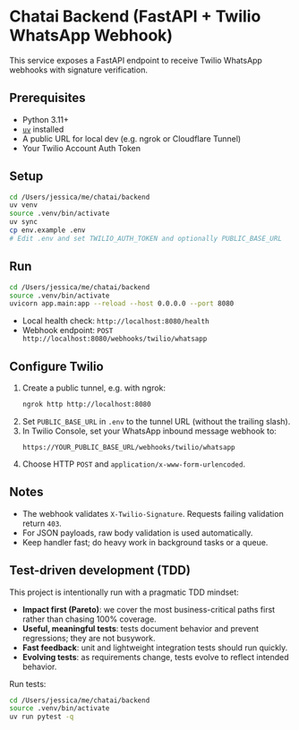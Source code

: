 # Chatai Backend (FastAPI + Twilio WhatsApp Webhook)

This service exposes a FastAPI endpoint to receive Twilio WhatsApp webhooks with signature verification.

## Prerequisites

- Python 3.11+
- [`uv`](https://docs.astral.sh/uv/) installed
- A public URL for local dev (e.g. ngrok or Cloudflare Tunnel)
- Your Twilio Account Auth Token

## Setup

```bash
cd /Users/jessica/me/chatai/backend
uv venv
source .venv/bin/activate
uv sync
cp env.example .env
# Edit .env and set TWILIO_AUTH_TOKEN and optionally PUBLIC_BASE_URL
```

## Run

```bash
cd /Users/jessica/me/chatai/backend
source .venv/bin/activate
uvicorn app.main:app --reload --host 0.0.0.0 --port 8080
```

- Local health check: `http://localhost:8080/health`
- Webhook endpoint: `POST http://localhost:8080/webhooks/twilio/whatsapp`

## Configure Twilio

1. Create a public tunnel, e.g. with ngrok:
   ```bash
   ngrok http http://localhost:8080
   ```
2. Set `PUBLIC_BASE_URL` in `.env` to the tunnel URL (without the trailing slash).
3. In Twilio Console, set your WhatsApp inbound message webhook to:
   ```
   https://YOUR_PUBLIC_BASE_URL/webhooks/twilio/whatsapp
   ```
4. Choose HTTP `POST` and `application/x-www-form-urlencoded`.

## Notes

- The webhook validates `X-Twilio-Signature`. Requests failing validation return `403`.
- For JSON payloads, raw body validation is used automatically.
- Keep handler fast; do heavy work in background tasks or a queue.

## Test-driven development (TDD)

This project is intentionally run with a pragmatic TDD mindset:

- **Impact first (Pareto)**: we cover the most business-critical paths first rather than chasing 100% coverage.
- **Useful, meaningful tests**: tests document behavior and prevent regressions; they are not busywork.
- **Fast feedback**: unit and lightweight integration tests should run quickly.
- **Evolving tests**: as requirements change, tests evolve to reflect intended behavior.

Run tests:

```bash
cd /Users/jessica/me/chatai/backend
source .venv/bin/activate
uv run pytest -q
```
